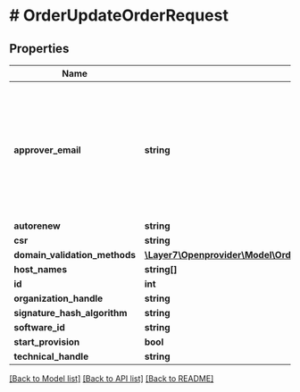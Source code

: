 # # OrderUpdateOrderRequest

## Properties

Name | Type | Description | Notes
------------ | ------------- | ------------- | -------------
**approver_email** | **string** | Email for domain ownership verification. Should start with well-known generic name like admin@, hostmater@, administrator@, etc. | [optional]
**autorenew** | **string** |  | [optional]
**csr** | **string** |  | [optional]
**domain_validation_methods** | [**\Layer7\Openprovider\Model\OrderSslOrderDomainValidationMethods[]**](OrderSslOrderDomainValidationMethods.md) |  | [optional]
**host_names** | **string[]** |  | [optional]
**id** | **int** |  | [optional]
**organization_handle** | **string** |  | [optional]
**signature_hash_algorithm** | **string** |  | [optional]
**software_id** | **string** |  | [optional]
**start_provision** | **bool** |  | [optional]
**technical_handle** | **string** |  | [optional]

[[Back to Model list]](../../README.md#models) [[Back to API list]](../../README.md#endpoints) [[Back to README]](../../README.md)
